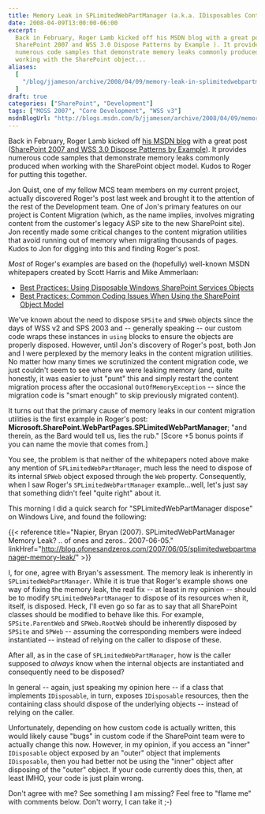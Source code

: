 ```yaml
---
title: Memory Leak in SPLimitedWebPartManager (a.k.a. IDisposables Containing IDisposables)
date: 2008-04-09T13:00:00-06:00
excerpt:
  Back in February, Roger Lamb kicked off his MSDN blog with a great post (
  SharePoint 2007 and WSS 3.0 Dispose Patterns by Example ). It provides
  numerous code samples that demonstrate memory leaks commonly produced when
  working with the SharePoint object...
aliases:
  [
    "/blog/jjameson/archive/2008/04/09/memory-leak-in-splimitedwebpartmanager-a-k-a-idisposables-containing-idisposables.aspx",
  ]
draft: true
categories: ["SharePoint", "Development"]
tags: ["MOSS 2007", "Core Development", "WSS v3"]
msdnBlogUrl: "http://blogs.msdn.com/b/jjameson/archive/2008/04/09/memory-leak-in-splimitedwebpartmanager-a-k-a-idisposables-containing-idisposables.aspx"
---
```


Back in February, Roger Lamb kicked off
[his MSDN blog](http://blogs.msdn.com/rogerla) with a great post
([SharePoint 2007 and WSS 3.0 Dispose Patterns by Example](http://blogs.msdn.com/rogerla/archive/2008/02/12/sharepoint-2007-and-wss-3-0-dispose-patterns-by-example.aspx)).
It provides numerous code samples that demonstrate memory leaks commonly
produced when working with the SharePoint object model. Kudos to Roger for
putting this together.

Jon Quist, one of my fellow MCS team members on my current project, actually
discovered Roger's post last week and brought it to the attention of the rest of
the Development team. One of Jon's primary features on our project is Content
Migration (which, as the name implies, involves migrating content from the
customer's legacy ASP site to the new SharePoint site). Jon recently made some
critical changes to the content migration utilities that avoid running out of
memory when migrating thousands of pages. Kudos to Jon for digging into this and
finding Roger's post.

_Most_ of Roger's examples are based on the (hopefully) well-known MSDN
whitepapers created by Scott Harris and Mike Ammerlaan:

- [Best Practices: Using Disposable Windows SharePoint Services Objects](http://msdn2.microsoft.com/en-us/library/aa973248.aspx)
- [Best Practices: Common Coding Issues When Using the SharePoint Object Model](http://msdn2.microsoft.com/en-us/library/bb687949.aspx)

We've known about the need to dispose `SPSite` and `SPWeb` objects since the
days of WSS v2 and SPS 2003 and -- generally speaking -- our custom code wraps
these instances in `using` blocks to ensure the objects are properly disposed.
However, until Jon's discovery of Roger's post, both Jon and I were perplexed by
the memory leaks in the content migration utilities. No matter how many times we
scrutinized the content migration code, we just couldn't seem to see where we
were leaking memory (and, quite honestly, it was easier to just "punt" this and
simply restart the content migration process after the occasional
`OutOfMemoryException` -- since the migration code is "smart enough" to skip
previously migrated content).

It turns out that the primary cause of memory leaks in our content migration
utilities is the first example in Roger's post:
**Microsoft.SharePoint.WebPartPages.SPLimitedWebPartManager**; "and therein, as
the Bard would tell us, lies the rub." [Score +5 bonus points if you can name
the movie that comes from.]

You see, the problem is that neither of the whitepapers noted above make any
mention of `SPLimitedWebPartManager`, much less the need to dispose of its
internal `SPWeb` object exposed through the `Web` property. Consequently, when I
saw Roger's `SPLimitedWebPartManager` example...well, let's just say that
something didn't feel "quite right" about it.

This morning I did a quick search for "SPLimitedWebPartManager dispose" on
Windows Live, and found the following:

{{< reference
title="Napier, Bryan (2007). SPLimitedWebPartManager Memory Leak? .. of ones and zeros.. 2007-06-05."
linkHref="http://blog.ofonesandzeros.com/2007/06/05/splimitedwebpartmanager-memory-leak/" >}}

I, for one, agree with Bryan's assessment. The memory leak is inherently in
`SPLimitedWebPartManager`. While it is true that Roger's example shows one way
of fixing the memory leak, the real fix -- at least in my opinion -- should be
to modify `SPLimitedWebPartManager` to dispose of its resources when it, itself,
is disposed. Heck, I'll even go so far as to say that all SharePoint classes
should be modified to behave like this. For example, `SPSite.ParentWeb` and
`SPWeb.RootWeb` should be inherently disposed by `SPSite` and `SPWeb` --
assuming the corresponding members were indeed instantiated -- instead of
relying on the caller to dispose of these.

After all, as in the case of `SPLimitedWebPartManager`, how is the caller
supposed to _always_ know when the internal objects are instantiated and
consequently need to be disposed?

In general -- again, just speaking my opinion here -- if a class that implements
`IDisposable`, in turn, exposes `IDisposable` resources, then the containing
class should dispose of the underlying objects -- instead of relying on the
caller.

Unfortunately, depending on how custom code is actually written, this would
likely cause "bugs" in custom code if the SharePoint team were to actually
change this now. However, in my opinion, if you access an "inner" `IDisposable`
object exposed by an "outer" object that implements `IDisposable`, then you had
better not be using the "inner" object after disposing of the "outer" object. If
your code currently does this, then, at least IMHO, your code is just plain
wrong.

Don't agree with me? See something I am missing? Feel free to "flame me" with
comments below. Don't worry, I can take it ;-)
